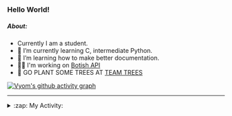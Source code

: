 ### Hello World!

##### About:
- Currently I am a student.
- 🌱 I’m currently learning C, intermediate Python.
- 🌱 I’m learning how to make better documentation.
- 👨‍💻 I'm working on [Botish API](https://github.com/Vyvy-vi/api)
- 🌱 GO PLANT SOME TREES AT [TEAM TREES](https://teamtrees.org/)

[![Vyom's github activity graph](https://activity-graph.herokuapp.com/graph?username=Vyvy-vi)](https://github.com/ashutosh00710/github-readme-activity-graph)

---
<details>
  <summary>:zap: My Activity:</summary>
  
<!--START_SECTION:waka-->
![Code Time](http://img.shields.io/badge/Code%20Time-735%20hrs%2030%20mins-blue)

**I'm a Night 🦉** 

```text
🌞 Morning    57 commits     ██░░░░░░░░░░░░░░░░░░░░░░░   7.92% 
🌆 Daytime    166 commits    █████░░░░░░░░░░░░░░░░░░░░   23.06% 
🌃 Evening    250 commits    ████████░░░░░░░░░░░░░░░░░   34.72% 
🌙 Night      247 commits    ████████░░░░░░░░░░░░░░░░░   34.31%

```
📅 **I'm Most Productive on Sunday** 

```text
Monday       69 commits     ██░░░░░░░░░░░░░░░░░░░░░░░   9.58% 
Tuesday      124 commits    ████░░░░░░░░░░░░░░░░░░░░░   17.22% 
Wednesday    116 commits    ████░░░░░░░░░░░░░░░░░░░░░   16.11% 
Thursday     104 commits    ███░░░░░░░░░░░░░░░░░░░░░░   14.44% 
Friday       77 commits     ██░░░░░░░░░░░░░░░░░░░░░░░   10.69% 
Saturday     84 commits     ███░░░░░░░░░░░░░░░░░░░░░░   11.67% 
Sunday       146 commits    █████░░░░░░░░░░░░░░░░░░░░   20.28%

```


📊 **This Week I Spent My Time On** 

```text
🔥 Editors: 
VS Code                  12 hrs 53 mins      ████████████████████████░   96.16% 
Vim                      30 mins             █░░░░░░░░░░░░░░░░░░░░░░░░   3.84%

🐱‍💻 Projects: 
phishing-check-bot       6 hrs 31 mins       ████████████░░░░░░░░░░░░░   48.7% 
praise_backend_js        5 hrs 11 mins       █████████░░░░░░░░░░░░░░░░   38.71% 
session-3-revision       42 mins             █░░░░░░░░░░░░░░░░░░░░░░░░   5.24% 
Unknown Project          37 mins             █░░░░░░░░░░░░░░░░░░░░░░░░   4.62% 
TEC-Discord-Automation   8 mins              ░░░░░░░░░░░░░░░░░░░░░░░░░   1.03%

```


 Last Updated on 20/04/2022 00:11:46 UTC
<!--END_SECTION:waka-->
</details>
